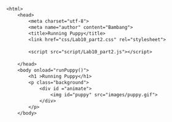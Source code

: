 <!DOCTYPE html>
	<html>
		<head>
			<meta charset="utf-8">
			<meta name="author" content="Bambang">
			<title>Running Puppy</title>
			<link href="css/Lab10_part2.css" rel="stylesheet">

			<script src="script/Lab10_part2.js"></script>

		</head>
		<body onload="runPuppy()">
			<h1 >Running Puppy</h1>
			<p class="background"> 
				<div id ="animate">
					<img id="puppy" src="images/puppy.gif">
				</div>
			</p>
		</body>
</html>
